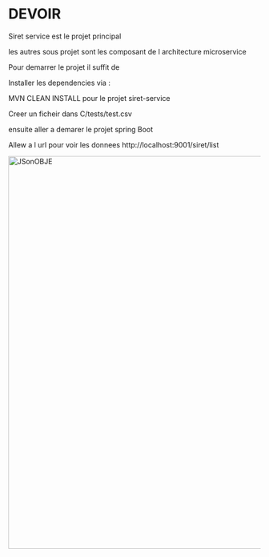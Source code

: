 # DEVOIR

Siret service est le projet principal 

les autres sous projet sont les composant de l architecture microservice


Pour demarrer le projet il suffit  de 

Installer les dependencies via :

MVN CLEAN INSTALL pour le projet siret-service

Creer un ficheir dans C/tests/test.csv

ensuite aller a  demarer le projet spring Boot 


Allew a l url pour voir les donnees http://localhost:9001/siret/list


<img width="784" alt="JSonOBJE" src="https://user-images.githubusercontent.com/32837077/174637424-d5fa2f2d-a980-48ef-b161-6fca6cfd5f63.PNG">

